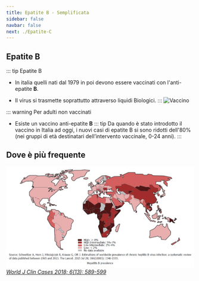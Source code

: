```yaml
---
title: Epatite B - Semplificata
sidebar: false
navbar: false
next: ./Epatite-C
---
```


## Epatite B

::: tip Epatite B <Badge text="B-io liquidi" type="tip"/>

- In italia quelli nati dal 1979 in poi devono essere vaccinati con l'anti-epatite **B**.

- Il virus si trasmette soprattutto attraverso liquidi Biologici.
  :::
  ![Vaccino](../assets/images/vaccino.jpg)

::: warning Per adulti non vaccinati

- Esiste un vaccino anti-epatite **B**
  ::: tip
  Da quando è stato introdotto il vaccino in Italia ad oggi, i nuovi casi di epatite B si sono ridotti dell'80% (nei gruppi di età destinatari dell’intervento vaccinale, 0-24 anni).
  :::

## Dove è più frequente

![JOURNAL (WJCC-6-589)](../assets/images/WJCC-6-589-g002.jpg)
[_World J Clin Cases 2018; 6(13): 589-599_](https://dx.doi.org/10.12998/wjcc.v6.i13.589)
